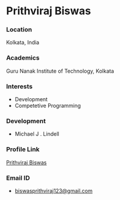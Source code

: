 # Prithviraj Biswas

### Location

Kolkata, India

### Academics

Guru Nanak Institute of Technology, Kolkata

### Interests

- Development
- Competetive Programming

### Development

- Michael J . Lindell

### Profile Link

[Prithviraj Biswas](https://github.com/prithvirajcodes)

### Email ID

- biswasprithviraj123@gmail.com